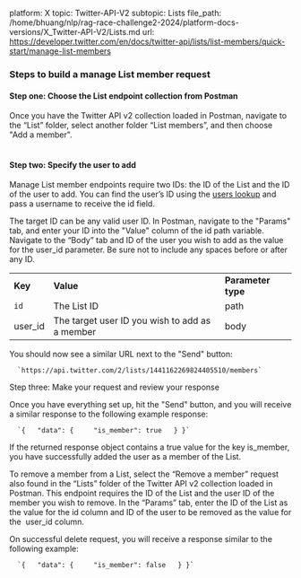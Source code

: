 platform: X
topic: Twitter-API-V2
subtopic: Lists
file_path: /home/bhuang/nlp/rag-race-challenge2-2024/platform-docs-versions/X_Twitter-API-V2/Lists.md
url: https://developer.twitter.com/en/docs/twitter-api/lists/list-members/quick-start/manage-list-members


### Steps to build a manage List member request

#### Step one: Choose the List endpoint collection from Postman

Once you have the Twitter API v2 collection loaded in Postman, navigate to the “List” folder, select another folder “List members”, and then choose "Add a member".  
 

#### Step two: Specify the user to add

Manage List member endpoints require two IDs: the ID of the List and the ID of the user to add. You can find the user’s ID using the [users lookup](https://developer.twitter.com/en/docs/twitter-api/users/lookup/api-reference) and pass a username to receive the id field.

The target ID can be any valid user ID. In Postman, navigate to the "Params" tab, and enter your ID into the "Value" column of the id path variable. Navigate to the “Body” tab and ID of the user you wish to add as the value for the user\_id parameter. Be sure not to include any spaces before or after any ID.

|     |     |     |
| --- | --- | --- |
| **Key** | **Value** | **Parameter type** |
| `id` | The List ID | path |
| user\_id | The target user ID you wish to add as a member | body |

You should now see a similar URL next to the "Send" button:

      `https://api.twitter.com/2/lists/1441162269824405510/members`
    

Step three: Make your request and review your response  

Once you have everything set up, hit the "Send" button, and you will receive a similar response to the following example response:

      `{   "data": {     "is_member": true   } }`
    

If the returned response object contains a true value for the key is\_member, you have successfully added the user as a member of the List. 

To remove a member from a List, select the “Remove a member” request also found in the “Lists” folder of the Twitter API v2 collection loaded in Postman. This endpoint requires the ID of the List and the user ID of the member you wish to remove. In the “Params” tab, enter the ID of the List as the value for the id column and ID of the user to be removed as the value for the  user\_id column. 

On successful delete request, you will receive a response similar to the following example:

      `{   "data": {     "is_member": false   } }`
